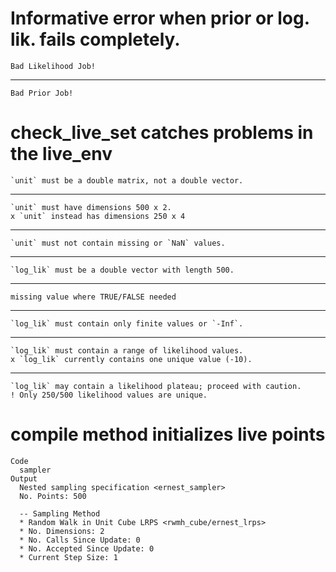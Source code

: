 # Informative error when prior or log. lik. fails completely.

    Bad Likelihood Job!

---

    Bad Prior Job!

# check_live_set catches problems in the live_env

    `unit` must be a double matrix, not a double vector.

---

    `unit` must have dimensions 500 x 2.
    x `unit` instead has dimensions 250 x 4

---

    `unit` must not contain missing or `NaN` values.

---

    `log_lik` must be a double vector with length 500.

---

    missing value where TRUE/FALSE needed

---

    `log_lik` must contain only finite values or `-Inf`.

---

    `log_lik` must contain a range of likelihood values.
    x `log_lik` currently contains one unique value (-10).

---

    `log_lik` may contain a likelihood plateau; proceed with caution.
    ! Only 250/500 likelihood values are unique.

# compile method initializes live points

    Code
      sampler
    Output
      Nested sampling specification <ernest_sampler>
      No. Points: 500
      
      -- Sampling Method 
      * Random Walk in Unit Cube LRPS <rwmh_cube/ernest_lrps>
      * No. Dimensions: 2
      * No. Calls Since Update: 0
      * No. Accepted Since Update: 0
      * Current Step Size: 1

